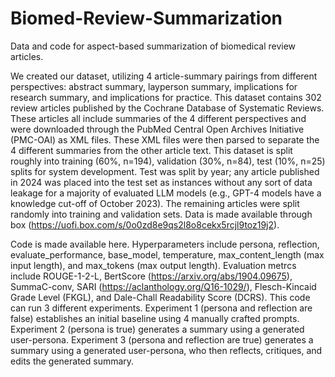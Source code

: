 # Biomed-Review-Summarization
Data and code for aspect-based summarization of biomedical review articles.

We created our dataset, utilizing 4 article-summary pairings from different perspectives: abstract summary, layperson summary, implications for research summary, and implications for practice. This dataset contains 302 review articles published by the Cochrane Database of Systematic Reviews. These articles all include summaries of the 4 different perspectives and were downloaded through the PubMed Central Open Archives Initiative (PMC-OAI) as XML files. These XML files were then parsed to separate the 4 different summaries from the other article text. This dataset is split roughly into training (60%, n=194), validation (30%, n=84), test (10%, n=25) splits for system development. Test was split by year; any article published in 2024 was placed into the test set as instances without any sort of data leakage for a majority of evaluated LLM models (e.g., GPT-4 models have a knowledge cut-off of October 2023). The remaining articles were split randomly into training and validation sets. Data is made available through box (https://uofi.box.com/s/0o0zd8e9qs2l8o8cekx5rcjl9toz19j2).

Code is made available here. Hyperparameters include persona, reflection, evaluate_performance, base_model, temperature, max_content_length (max input length), and max_tokens (max output length). Evaluation metrcs include ROUGE-1-2-L, BertScore (https://arxiv.org/abs/1904.09675), SummaC-conv, SARI (https://aclanthology.org/Q16-1029/), Flesch-Kincaid Grade Level (FKGL), and Dale-Chall Readability Score (DCRS). This code can run 3 different experiments. Experiment 1 (persona and reflection are false) establishes an initial baseline using 4 manually crafted prompts. Experiment 2 (persona is true) generates a summary using a generated user-persona. Experiment 3 (persona and reflection are true) generates a summary using a generated user-persona, who then reflects, critiques, and edits the generated summary.
